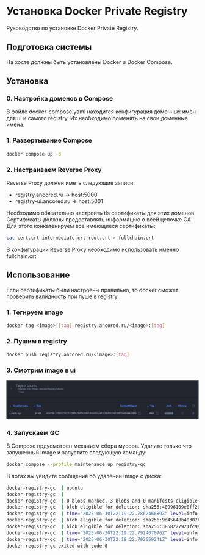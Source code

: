 # Установка Docker Private Registry

Руководство по установке Docker Private Registry.

## Подготовка системы

На хосте должны быть установлены Docker и Docker Compose.

## Установка

### 0. Настройка доменов в Compose

В файле docker-compose.yaml находится конфигурация доменных имен для ui и самого registry. Их необходимо поменять на свои доменные имена.

### 1. Развертывание Compose

```sh
docker compose up -d
```

### 2. Настраиваем Reverse Proxy

Reverse Proxy должен иметь следующие записи:
- registry.ancored.ru -> host:5000
- registry-ui.ancored.ru -> host:5001

Необходимо обязательно настроить tls сертификаты для этих доменов. Сертификаты должны предоставлять информацию о всей цепочке CA.
Для этого конкатенируем все имеющиеся сертификаты:
```sh
cat cert.crt intermediate.crt root.crt > fullchain.crt
```

В конфигурации Reverse Proxy необходимо использовать именно fullchain.crt

## Использование

Если сертификаты были настроены правильно, то docker сможет проверить валидность при пуше в registry.

### 1. Тегируем image

```sh
docker tag <image>:[tag] registry.ancored.ru/<image>:[tag]
```

### 2. Пушим в registry

```sh
docker push registry.ancored.ru/<image>:[tag]
```

### 3. Смотрим image в ui

![registry](../images/registry.png)

### 4. Запускаем GC

В Compose прдусмотрен механизм сбора мусора. Удалите только что запушенный image и запустите следующую команду:
```sh
docker compose --profile maintenance up registry-gc
```

В логах вы увидите сообщения об удалении image с диска:
```sh
docker-registry-gc  | ubuntu
docker-registry-gc  | 
docker-registry-gc  | 0 blobs marked, 3 blobs and 0 manifests eligible for deletion
docker-registry-gc  | blob eligible for deletion: sha256:40996109e0ff26ebf87f02c239c42e8687836b4a6ca4781d744e0cb117197e4b
docker-registry-gc  | time="2025-06-30T22:19:22.786246689Z" level=info msg="Deleting blob: /docker/registry/v2/blobs/sha256/40/40996109e0ff26ebf87f02c239c42e8687836b4a6ca4781d744e0cb117197e4b" go.version=go1.20.8 instance.id=62357ede-3c93-4d5a-b551-34613f4529a3 service=registry 
docker-registry-gc  | blob eligible for deletion: sha256:9d45648b40307b523984e200d90f737b39a705c335fbf484113d4ad0660d97a6
docker-registry-gc  | blob eligible for deletion: sha256:3858227921fc9909670dfb20dd1ddaa924ae28414d96f8d2906f5ae6eaa4504b
docker-registry-gc  | time="2025-06-30T22:19:22.792407076Z" level=info msg="Deleting blob: /docker/registry/v2/blobs/sha256/9d/9d45648b40307b523984e200d90f737b39a705c335fbf484113d4ad0660d97a6" go.version=go1.20.8 instance.id=62357ede-3c93-4d5a-b551-34613f4529a3 service=registry 
docker-registry-gc  | time="2025-06-30T22:19:22.792659241Z" level=info msg="Deleting blob: /docker/registry/v2/blobs/sha256/38/3858227921fc9909670dfb20dd1ddaa924ae28414d96f8d2906f5ae6eaa4504b" go.version=go1.20.8 instance.id=62357ede-3c93-4d5a-b551-34613f4529a3 service=registry 
docker-registry-gc exited with code 0
```

